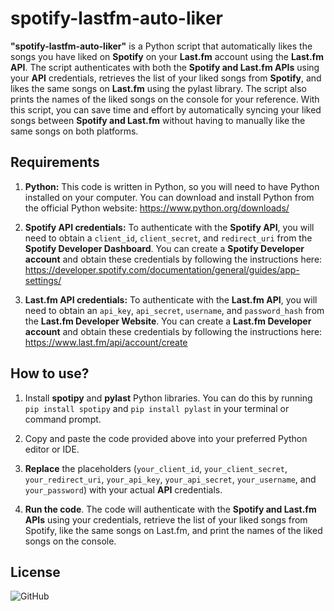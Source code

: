 # spotify-lastfm-auto-liker


**"spotify-lastfm-auto-liker"** is a Python script that automatically likes the songs you have liked on **Spotify** on your **Last.fm** account using the **Last.fm API**. The script authenticates with both the **Spotify and Last.fm APIs** using your **API** credentials, retrieves the list of your liked songs from **Spotify**, and likes the same songs on **Last.fm** using the pylast library. The script also prints the names of the liked songs on the console for your reference. With this script, you can save time and effort by automatically syncing your liked songs between **Spotify and Last.fm** without having to manually like the same songs on both platforms.



## Requirements


1. **Python:** This code is written in Python, so you will need to have Python installed on your computer. You can download and install Python from the official Python website: https://www.python.org/downloads/

2. **Spotify API credentials:** To authenticate with the **Spotify API**, you will need to obtain a `client_id`, `client_secret`, and `redirect_uri` from the **Spotify Developer Dashboard**. You can create a **Spotify Developer account** and obtain these credentials by following the instructions here: https://developer.spotify.com/documentation/general/guides/app-settings/

3. **Last.fm API credentials:** To authenticate with the **Last.fm API**, you will need to obtain an `api_key`, `api_secret`, `username`, and `password_hash` from the **Last.fm Developer Website**. You can create a **Last.fm Developer account** and obtain these credentials by following the instructions here: https://www.last.fm/api/account/create



## How to use?


1. Install **spotipy** and **pylast** Python libraries. You can do this by running `pip install spotipy` and `pip install pylast` in your terminal or command prompt.

2. Copy and paste the code provided above into your preferred Python editor or IDE.

3. **Replace** the placeholders (`your_client_id`, `your_client_secret`, `your_redirect_uri`, `your_api_key`, `your_api_secret`, `your_username`, and `your_password`) with your actual **API** credentials.

5. **Run the code**. The code will authenticate with the **Spotify and Last.fm APIs** using your credentials, retrieve the list of your liked songs from Spotify, like the same songs on Last.fm, and print the names of the liked songs on the console.



## License


![GitHub](https://img.shields.io/github/license/Hamrion/spotify-lastfm-auto-liker)
